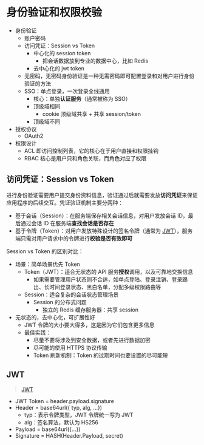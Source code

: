# 身份验证和权限校验

- 身份验证
  - 账户密码
  - 访问凭证：Session vs Token
    - 中心化的 session token  
      - 把会话数据放到专业的数据中心，比如 Redis
    - 去中心化的 jwt token
  - 无密码，无密码身份验证是一种无需密码即可配置登录和对用户进行身份验证的方法
  - SSO：单点登录，一次登录全线通用
    - 核心：单独**认证服务**（通常被称为 SSO）
    - 顶级域相同
      - cookie 顶级域共享 + 共享 session/token
    - 顶级域不同
- 授权协议
  - OAuth2
- 权限设计
  - ACL 即访问控制列表，它的核心在于用户直接和权限挂钩
  - RBAC 核心是用户只和角色关联，而角色对应了权限



## 访问凭证：Session vs Token 

进行身份验证需要用户提交身份资料信息，验证通过后就需要发放**访问凭证**来保证应用程序的后续交互。凭证验证机制主要分两种：

- 基于会话（Session）：在服务端保存相关会话信息，对用户发放会话 ID，最后通过会话 ID 在服务端**查找会话是否存在**
- 基于令牌（Token）：对用户发放特殊设计的签名令牌（通常为 [JWT](#jwt)），服务端只需对用户请求中的令牌进行**校验是否有效即可**

Session vs Token 的区别对比：



- 场景：简单场景优先 Token 
  - Token（JWT）：适合无状态的 API 服务**授权**调用，以及可靠地交换信息
    - 如果需要管理用户状态则不合适，如单点登陆、登录注销、登录踢出、长时间登录状态、黑白名单，分配多级权限路由等
  - Session：适合复杂的会话状态管理场景
    - Session 的分布式问题
      - 独立的 Redis 缓存服务器：共享 session
- 无状态的，去中心化，可扩展性好
  - JWT 令牌的大小要大得多，这是因为它们包含更多信息
  - 最佳实践：
    - 尽量不要将涉及到安全数据，或者先进行数据加密
    - 尽可能的使用 HTTPS 协议传输
    - Token 刷新机制：Token 的过期时间也要设置的尽可能短

## JWT

> [JWT](https://jwt.io/)

- JWT Token = header.payload.signature
- Header = base64url({ typ, alg, ...})
  - typ：表示令牌类型，JWT 令牌统一写为 JWT
  - alg：签名算法，默认为 HS256
- Payload = base64url({...})
- Signature = HASH(Header.Payload, secret)



